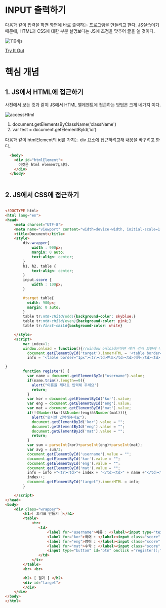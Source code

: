 # INPUT 출력하기

다음과 같이 입력을 하면 화면에 바로 출력하는 프로그램을 만들려고 한다. JS실습이기 때문에, HTML과 CSS에 대한 부분 설명보다는 JS에 초점을 맞추어 글을 쓸 것이다.

![1104js](https://user-images.githubusercontent.com/37058233/98227719-fb82a580-1f9a-11eb-9cf3-6e2e33415550.gif)

[Try It Out](../html/js_simple.html)

# 핵심 개념

## 1. JS에서 HTML에 접근하기

사진에서 보는 것과 같이 JS에서 HTML 엘레멘트에 접근하는 방법은 크게 네가지 이다. 

![accessHtml](https://user-images.githubusercontent.com/37058233/98342336-a6569a80-2053-11eb-83e6-b3322d29eb47.png)

1. document.getElementsByClassName('className')
2. var test = document.getElementById('id')



다음과 같이 htmlElement의 id를 가지는 div 요소에 접근하려고해 내용을 바꾸려고 한다.

```html
  <body>
    <div id="htmlElement">
      이것은 html element입니다.
    </div>
  </body>
```





```

```





## 2. JS에서 CSS에 접근하기

```html

```



```html
<!DOCTYPE html>
<html lang="en">
<head>
    <meta charset="UTF-8">
    <meta name="viewport" content="width=device-width, initial-scale=1.0">
    <title>Document</title>
    <style>
        div.wrapper{
            width : 900px;
            margin: 0 auto;
            text-align: center;
        }
        h1, h2, table {
            text-align: center;
        }
        input.score {
            width : 100px;
        }

        #target table{
          width: 900px;
          margin: 0 auto;
        }
        table tr:nth-child(odd){background-color: skyblue;}
        table tr:nth-child(even){background-color: pink;}
        table tr:first-child{background-color: white}

    </style>
    <script>
        var index=1;
        window.onload = function(){//window onload안하면 얘가 먼저 화면에 나타나고, 그 위에 html 이 로드되면서 오버라이트해버린다.
          document.getElementById('target').innerHTML = '<table border="1px"><tr><td>번호</td><td>이름</td><td>국어</td><td>영어</td><td>수학</td><td>합계</td><td>평균</td></tr>'
          info = '<table border="1px"><tr><td>번호</td><td>이름</td><td>국어</td><td>영어</td><td>수학</td><td>합계</td><td>평균</td></tr>'

}
        function register() {
          var name = document.getElementById("username").value;
          if(name.trim().length==0){
            alert("이름을 제대로 입력해 주세요")
            return;
          }
          var kor = document.getElementById('kor').value;
          var eng = document.getElementById('eng').value;
          var mat = document.getElementById('mat').value;
          if(!(Number(kor)&&Number(eng)&&Number(mat))){
            alert("숫자만 입력해주세요");
            document.getElementById('kor').value = "";
            document.getElementById('eng').value = "";
            document.getElementById('mat').value = "";
            return;
          }
          var sum = parseInt(kor)+parseInt(eng)+parseInt(mat);
          var avg = sum/3;
          document.getElementById('username').value = "";
          document.getElementById('kor').value = "";
          document.getElementById('eng').value = "";
          document.getElementById('mat').value = "";
          info = info +"<tr><td>"+ index + "</td><td>" + name +"</td><td>"+kor+"</td><td>"+eng+ "</td><td>" + mat+"</td><td>"+sum +"</td><td>"+(Math.round(avg*10)/10) +"</td></tr>";
          index++;
          document.getElementById("target").innerHTML = info;
        }

    </script>
</head>
<body>
    <div class="wrapper">
        <h1>[ 꼬리표 만들기 ]</h1>
        <table>
            <tr>
               <td>
                   <label for="username">이름 : </label><input type="text" id="username" placeholder="이름을 입력하세요"> &nbsp;
                   <label for="kor">국어 : </label><input class="score" type="text" id="kor"> &nbsp;
                   <label for="eng">영어 : </label><input class="score" type="text" id="eng"> &nbsp;
                   <label for="mat">수학 : </label><input class="score" type="text" id="mat"> &nbsp;
                   <input type="button" id="btn" onclick ="register();" value="등록">
               </td>
            </tr>
        </table>
        <hr> <br>

        <h2> [ 결과 ] </h2>
        <div id="target">
        </div>
    </div>
</body>
</html>

```

